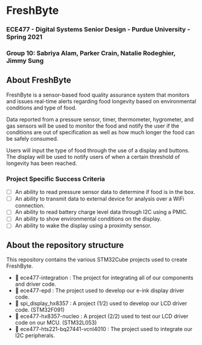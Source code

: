 # FreshByte
### ECE477 - Digital Systems Senior Design - Purdue University - Spring 2021
### Group 10: Sabriya Alam, Parker Crain, Natalie Rodeghier, Jimmy Sung

## About FreshByte
FreshByte is a sensor-based food quality assurance system that monitors and issues real-time alerts
regarding food longevity based on environmental conditions and type of food.

Data reported from a pressure sensor, timer, thermometer, hygrometer, and gas sensors will be used to monitor the food
and notify the user if the conditions are out of specification as well as how much longer the food can be safely consumed.

Users will input the type of food through the use of a display and buttons. The display will be used to notify users of when a certain
threshold of longevity has been reached.

### Project Specific Success Criteria
- [ ] An ability to read pressure sensor data to determine if food is in the box.
- [ ] An ability to transmit data to external device for analysis over a WiFi connection.
- [ ] An ability to read battery charge level data through I2C using a PMIC.
- [ ] An ability to show environmental conditions on the display.
- [ ] An ability to wake the display using a proximity sensor.

## About the repository structure
This repository contains the various STM32Cube projects used to create FreshByte.

- 📂 ece477-integration : The project for integrating all of our components and driver code.
- 📂 ece477-epd : The project used to develop our e-ink display driver code.
- 📂 spi_display_hx8357 : A project (1/2) used to develop our LCD driver code. (STM32F091)
- 📂 ece477-hx8357-nucleo : A project (2/2) used to test our LCD driver code on our MCU. (STM32L053)
- 📂 ece477-hts221-bq27441-vcnl4010 : The project used to integrate our I2C peripherals.
